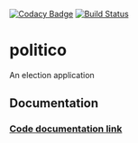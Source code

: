 [![Codacy Badge](https://api.codacy.com/project/badge/Grade/a5fcec31123546aeb30f61cb89613d69)](https://app.codacy.com/app/lenileiro/elections?utm_source=github.com&utm_medium=referral&utm_content=lenileiro/elections&utm_campaign=Badge_Grade_Dashboard)
[![Build Status](https://travis-ci.org/lenileiro/elections.svg?branch=develop)](https://travis-ci.org/lenileiro/elections)
# politico
An election application

## Documentation

### [Code documentation link](https://electionsdocs.firebaseapp.com/)